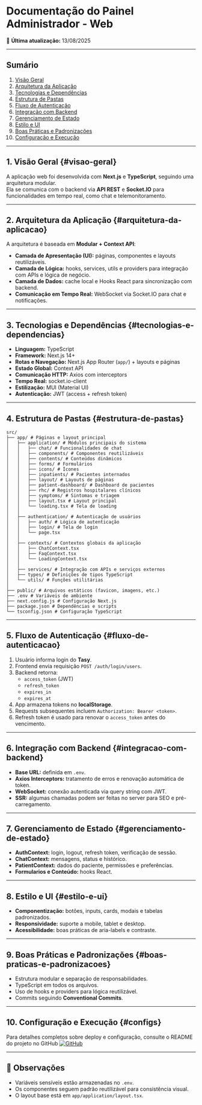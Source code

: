 # Documentação do Painel Administrador - Web

📅 **Última atualização:** 13/08/2025

---

## Sumário
1. [Visão Geral](#visao-geral)  
2. [Arquitetura da Aplicação](#arquitetura-da-aplicacao)  
3. [Tecnologias e Dependências](#tecnologias-e-dependencias)  
4. [Estrutura de Pastas](#estrutura-de-pastas)  
5. [Fluxo de Autenticação](#fluxo-de-autenticacao)  
6. [Integração com Backend](#integracao-com-backend)  
7. [Gerenciamento de Estado](#gerenciamento-de-estado)  
8. [Estilo e UI](#estilo-e-ui)  
9. [Boas Práticas e Padronizações](#boas-praticas-e-padronizacoes)  
10. [Configuração e Execução](#configs)  

---

## 1. Visão Geral {#visao-geral}
A aplicação web foi desenvolvida com **Next.js** e **TypeScript**, seguindo uma arquitetura modular.  
Ela se comunica com o backend via **API REST** e **Socket.IO** para funcionalidades em tempo real, como chat e telemonitoramento.

---

## 2. Arquitetura da Aplicação {#arquitetura-da-aplicacao}
A arquitetura é baseada em **Modular + Context API**:

- **Camada de Apresentação (UI):** páginas, componentes e layouts reutilizáveis.
- **Camada de Lógica:** hooks, services, utils e providers para integração com APIs e lógica de negócio.
- **Camada de Dados:** cache local e Hooks React para sincronização com backend.
- **Comunicação em Tempo Real:** WebSocket via Socket.IO para chat e notificações.

---

## 3. Tecnologias e Dependências {#tecnologias-e-dependencias}
- **Linguagem:** TypeScript
- **Framework:** Next.js 14+
- **Rotas e Navegação:** Next.js App Router (`app/`) + layouts e páginas  
- **Estado Global:** Context API
- **Comunicação HTTP:** Axios com interceptors
- **Tempo Real:** socket.io-client
- **Estilização:** MUI (Material UI)
- **Autenticação:** JWT (access + refresh token)

---

## 4. Estrutura de Pastas {#estrutura-de-pastas}
```
src/
├── app/ # Páginas e layout principal  
│   ├── application/ # Módulos principais do sistema  
│   │   ├── chat/ # Funcionalidades de chat  
│   │   ├── components/ # Componentes reutilizáveis  
│   │   ├── contents/ # Conteúdos dinâmicos  
│   │   ├── forms/ # Formulários  
│   │   ├── icons/ # Ícones  
│   │   ├── inpatients/ # Pacientes internados  
│   │   ├── layout/ # Layouts de páginas  
│   │   ├── patient-dashboard/ # Dashboard de pacientes  
│   │   ├── rhc/ # Registros hospitalares clínicos  
│   │   ├── symptoms/ # Sintomas e triagem  
│   │   ├── layout.tsx # Layout principal  
│   │   └── loading.tsx # Tela de loading  
│   │  
│   ├── authentication/ # Autenticação de usuários  
│   │   ├── auth/ # Lógica de autenticação  
│   │   ├── login/ # Tela de login  
│   │   └── page.tsx  
│   │  
│   ├── contexts/ # Contextos globais da aplicação  
│   │   ├── ChatContext.tsx  
│   │   ├── FaqContext.tsx  
│   │   └── LoadingContext.tsx  
│   │  
│   ├── services/ # Integração com APIs e serviços externos  
│   ├── types/ # Definições de tipos TypeScript  
│   └── utils/ # Funções utilitárias  
│  
├── public/ # Arquivos estáticos (favicon, imagens, etc.)  
├── .env # Variáveis de ambiente
├── next.config.js # Configuração Next.js  
├── package.json # Dependências e scripts  
└── tsconfig.json # Configuração TypeScript
```
---

## 5. Fluxo de Autenticação {#fluxo-de-autenticacao}
1. Usuário informa login do **Tasy**.  
2. Frontend envia requisição `POST /auth/login/users`.  
3. Backend retorna:
   - `access_token` (JWT)  
   - `refresh_token`  
   - `expires_in`  
   - `expires_at`  
4. App armazena tokens no **localStorage**.  
5. Requests subsequentes incluem `Authorization: Bearer <token>`.  
6. Refresh token é usado para renovar o `access_token` antes do vencimento.

---

## 6. Integração com Backend {#integracao-com-backend}
- **Base URL:** definida em `.env`.  
- **Axios Interceptors:** tratamento de erros e renovação automática de token.  
- **WebSocket:** conexão autenticada via query string com JWT.  
- **SSR:** algumas chamadas podem ser feitas no server para SEO e pré-carregamento.  

---

## 7. Gerenciamento de Estado {#gerenciamento-de-estado}
- **AuthContext:** login, logout, refresh token, verificação de sessão.  
- **ChatContext:** mensagens, status e histórico.  
- **PatientContext:** dados do paciente, permissões e preferências.  
- **Formularios e Conteúdo:** hooks React.

---

## 8. Estilo e UI {#estilo-e-ui}
- **Componentização:** botões, inputs, cards, modais e tabelas padronizados.  
- **Responsividade:** suporte a mobile, tablet e desktop.  
- **Acessibilidade:** boas práticas de aria-labels e contraste.  

---

## 9. Boas Práticas e Padronizações {#boas-praticas-e-padronizacoes}
- Estrutura modular e separação de responsabilidades.
- TypeScript em todos os arquivos.
- Uso de hooks e providers para lógica reutilizável.
- Commits seguindo **Conventional Commits**.

---

## 10. Configuração e Execução {#configs}
Para detalhes completos sobre deploy e configuração, consulte o README do projeto no GitHub
[![GitHub](https://img.shields.io/badge/GitHub-Repository-blue?logo=github)](https://github.com/Santa-Casa-Franca/onco-paciente-api)

---

## 📌 Observações

- Variáveis sensíveis estão armazenadas no `.env`.
- Os componentes seguem padrão reutilizável para consistência visual.
- O layout base está em `app/application/layout.tsx`.




